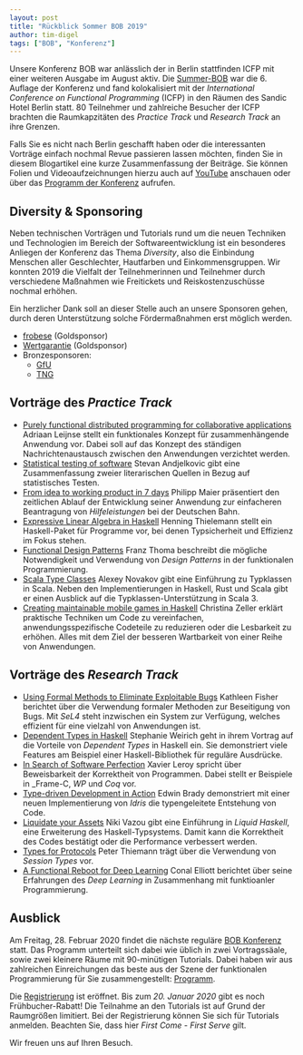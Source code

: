 ```yaml
---
layout: post
title: "Rückblick Sommer BOB 2019"
author: tim-digel
tags: ["BOB", "Konferenz"]
---
```


Unsere Konferenz BOB war anlässlich der in Berlin stattfinden ICFP mit einer weiteren Ausgabe im August aktiv. Die [Summer-BOB](https://bobkonf.de/2019-summer/) war die 6. Auflage der Konferenz und fand kolokalisiert mit der _International Conference on Functional Programming_ (ICFP) in den Räumen des Sandic Hotel Berlin statt. 80 Teilnehmer und zahlreiche Besucher der ICFP brachten die Raumkapzitäten des _Practice Track_ und _Research Track_ an ihre Grenzen.

<!-- more start -->

Falls Sie es nicht nach Berlin geschafft haben oder
die interessanten Vorträge einfach nochmal Revue passieren lassen
möchten, finden Sie in diesem Blogartikel eine kurze Zusammenfassung
der Beiträge. Sie können Folien und Videoaufzeichnungen hierzu auch auf
[YouTube](https://www.youtube.com/channel/UC2svxmX1Bfyaln2bs9ZsyGA) anschauen oder über das
[Programm der Konferenz](https://bobkonf.de/2019-summer/program.html) aufrufen.

Diversity & Sponsoring
---------

Neben technischen Vorträgen und Tutorials rund um die neuen Techniken und Technologien im Bereich der Softwareentwicklung ist ein besonderes Anliegen der Konferenz das Thema _Diversity_, also die Einbindung Menschen aller Geschlechter, Hautfarben und Einkommensgruppen. Wir konnten 2019 die Vielfalt der Teilnehmerinnen und Teilnehmer durch verschiedene Maßnahmen wie
Freitickets und Reiskostenzuschüsse nochmal erhöhen.

Ein herzlicher Dank soll an dieser Stelle auch an unsere Sponsoren gehen, durch
deren Unterstützung solche Fördermaßnahmen erst möglich werden.

* [frobese](https://frobese.de/) (Goldsponsor)
* [Wertgarantie](https://www.wertgarantie.de/) (Goldsponsor)
* Bronzesponsoren:
  * [GfU](https://www.gfu.net/)
  * [TNG](https://www.tngtech.com/)

Vorträge des _Practice Track_
--------

* [Purely functional distributed programming for collaborative applications](https://bobkonf.de/2019-summer/leijnse.html) Adriaan Leijnse stellt ein funktionales Konzept für zusammenhängende Anwendung vor. Dabei soll auf das Konzept des ständigen Nachrichtenaustausch zwischen den Anwendungen verzichtet werden.
* [Statistical testing of software](https://bobkonf.de/2019-summer/andjelkovic.html) Stevan Andjelkovic gibt eine Zusammenfassung zweier literarischen Quellen in Bezug auf statistisches Testen.
* [From idea to working product in 7 days](https://bobkonf.de/2019-summer/maier.html) Philipp Maier präsentiert den zeitlichen Ablauf der Entwicklung seiner Anwendung zur einfacheren Beantragung von _Hilfeleistungen_ bei der Deutschen Bahn.
* [Expressive Linear Algebra in Haskell](https://bobkonf.de/2019-summer/thielemann.html) Henning Thielemann stellt ein Haskell-Paket für Programme vor, bei denen Typsicherheit und Effizienz im Fokus stehen.
* [Functional Design Patterns](https://bobkonf.de/2019-summer/thoma.html) Franz Thoma beschreibt die mögliche Notwendigkeit und Verwendung von _Design Patterns_ in der funktionalen Programmierung.
* [Scala Type Classes](https://bobkonf.de/2019-summer/novakov.html) Alexey Novakov gibt eine Einführung zu Typklassen in Scala. Neben den Implementierungen in Haskell, Rust und Scala gibt er einen Ausblick auf die Typklassen-Unterstützung in Scala 3. 
* [Creating maintainable mobile games in Haskell](https://bobkonf.de/2019-summer/zeller.html) Christina Zeller erklärt praktische Techniken um Code zu vereinfachen, anwendungsspezifische Codeteile zu reduzieren oder die Lesbarkeit zu erhöhen. Alles mit dem Ziel der besseren Wartbarkeit von einer Reihe von Anwendungen.

Vorträge des _Research Track_
--------

* [Using Formal Methods to Eliminate Exploitable Bugs](https://bobkonf.de/2019-summer/fisher.html) Kathleen Fisher berichtet über die Verwendung formaler Methoden zur Beseitigung von Bugs. Mit _SeL4_ steht inzwischen ein System zur Verfügung, welches effizient für eine vielzahl von Anwendungen ist.
* [Dependent Types in Haskell](https://bobkonf.de/2019-summer/weirich.html) Stephanie Weirich geht in ihrem Vortrag auf die Vorteile von _Dependent Types_ in Haskell ein. Sie demonstriert viele Features am Beispiel einer Haskell-Bibliothek für reguläre Ausdrücke.
* [In Search of Software Perfection](https://bobkonf.de/2019-summer/leroy.html) Xavier Leroy spricht über Beweisbarkeit der Korrektheit von Programmen. Dabei stellt er Beispiele in _Frame-C, _WP_ und _Coq_ vor.
* [Type-driven Development in Action](https://bobkonf.de/2019-summer/brady.html) Edwin Brady demonstriert mit einer neuen Implementierung von _Idris_ die typengeleitete Entstehung von Code.
* [Liquidate your Assets](https://bobkonf.de/2019-summer/vazou.html) Niki Vazou gibt eine Einführung in _Liquid Haskell_, eine Erweiterung des Haskell-Typsystems. Damit kann die Korrektheit des Codes bestätigt oder die Performance verbessert werden.
* [Types for Protocols](https://bobkonf.de/2019-summer/thiemann.html) Peter Thiemann trägt über die Verwendung von _Session Types_ vor. 
* [A Functional Reboot for Deep Learning](https://bobkonf.de/2019-summer/elliott.html) Conal Elliott berichtet über seine
Erfahrungen des _Deep Learning_ in Zusammenhang mit funktioanler Programmierung.


Ausblick
--------

Am Freitag, 28. Februar 2020 findet die nächste reguläre [BOB Konferenz](https://bobkonf.de/2020/) statt. Das Programm unterteilt sich dabei wie üblich in zwei Vortragssäale, sowie zwei kleinere Räume mit 90-minütigen Tutorials. Dabei haben wir aus zahlreichen Einreichungen das beste aus der Szene der funktionalen Programmierung für Sie zusammengestellt: [Programm](https://bobkonf.de/2020/de/program.html).

Die [Registrierung](https://bobkonf.de/2020/registration.html) ist eröffnet. Bis zum *20. Januar 2020* gibt es noch Frühbucher-Rabatt! Die Teilnahme an den Tutorials ist auf Grund der Raumgrößen limitiert. Bei der Registrierung können Sie sich für Tutorials anmelden. Beachten Sie, dass hier _First Come - First Serve_ gilt.

Wir freuen uns auf Ihren Besuch.
